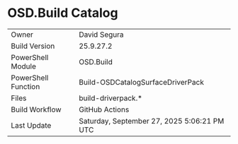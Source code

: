﻿# OSD.Build Catalog

| | |
|-|-|
| Owner | David Segura |
| Build Version | 25.9.27.2 |
| PowerShell Module | OSD.Build |
| PowerShell Function | Build-OSDCatalogSurfaceDriverPack |
| Files | build-driverpack.* |
| Build Workflow | GitHub Actions |
| Last Update | Saturday, September 27, 2025 5:06:21 PM UTC |
